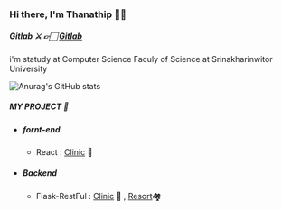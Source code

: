 ### Hi there, I'm Thanathip 👋🏻

##### Gitlab ⚔️ 👉🏻 [Gitlab](https://gitlab.com/slotty.dev)
i'm statudy at Computer Science Faculy of Science at Srinakharinwitor University

![Anurag's GitHub stats](https://github-readme-stats.vercel.app/api?username=sSlotty&show_icons=true&theme=radical)

##### MY PROJECT 🌈
- ##### fornt-end
	- React : [Clinic](https://github.com/sSlotty/clinic-react) 🏥

- ##### Backend 
	- Flask-RestFul : [Clinic](https://github.com/sSlotty/clinic-api) 🏥 ,   [Resort](https://github.com/sSlotty/ResortAPI)🏘️


